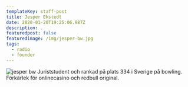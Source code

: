 ```yaml
---
templateKey: staff-post
title: Jesper Ekstedt
date: 2020-01-20T19:25:06.987Z
description: .
featuredpost: false
featuredimage: /img/jesper-bw.jpg
tags:
  - radio
  - founder
---
```

![jesper bw](/img/jesper-bw.jpg) Juriststudent och  rankad på plats 334 i Sverige på bowling. Förkärlek för onlinecasino och redbull original.
